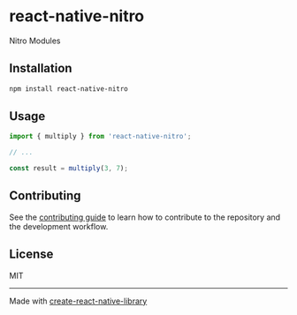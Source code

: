 # react-native-nitro

Nitro Modules

## Installation

```sh
npm install react-native-nitro
```

## Usage


```js
import { multiply } from 'react-native-nitro';

// ...

const result = multiply(3, 7);
```

## Contributing

See the [contributing guide](CONTRIBUTING.md) to learn how to contribute to the repository and the development workflow.

## License

MIT

---

Made with [create-react-native-library](https://github.com/callstack/react-native-builder-bob)
